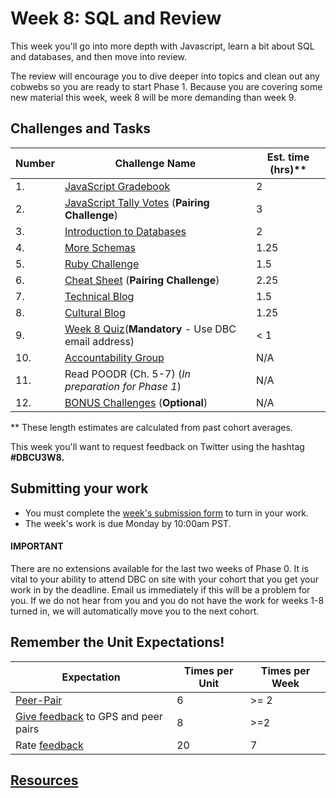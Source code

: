 # Week 8: SQL and Review

<!-- Week 8 will be released by 10am PST on Monday. -->

This week you'll go into more depth with Javascript, learn a bit about SQL and databases, and then move into review.

The review will encourage you to dive deeper into topics and clean out any cobwebs so you are ready to start Phase 1. Because you are covering some new material this week, week 8 will be more demanding than week 9.

## Challenges and Tasks

Number | Challenge Name | Est. time (hrs)**
-------|----------------|----------
1. | [JavaScript Gradebook](js-gradebook) | 2
2. | [JavaScript Tally Votes](js-tally-votes) (**Pairing Challenge**) | 3
3. | [Introduction to Databases](intro-to-databases) | 2
4. | [More Schemas](more-schemas) | 1.25
5. | [Ruby Challenge](ruby.md) | 1.5
6. | [Cheat Sheet](cheat-sheet.md) (**Pairing Challenge**) | 2.25
7. | [Technical Blog](technical-blog.md) | 1.5
8. | [Cultural Blog](cultural-blog.md) | 1.25
9. | [Week 8 Quiz](https://www.classmarker.com/online-test/start/?quiz=rqq555675e3b682f)(**Mandatory** - Use DBC email address) | < 1
10. | [Accountability Group](accountability-group.md) | N/A
11. | Read POODR (Ch. 5-7) (*In preparation for Phase 1*) | N/A
12. | [BONUS Challenges](BONUS-challenges) (**Optional**) | N/A

** These length estimates are calculated from past cohort averages.

This week you'll want to request feedback on Twitter using the hashtag **#DBCU3W8.**

## Submitting your work
- You must complete the [week's submission form](http://apply.devbootcamp.com) to turn in your work.
- The week's work is due Monday by 10:00am PST.

#### IMPORTANT
There are no extensions available for the last two weeks of Phase 0. It is vital to your ability to attend DBC on site with your cohort that you get your work in by the deadline. Email us immediately if this will be a problem for you. If we do not hear from you and you do not have the work for weeks 1-8 turned in, we will automatically move you to the next cohort.

## Remember the Unit Expectations!

Expectation | Times per Unit | Times per Week
------------|----------|---------
[Peer-Pair](https://github.com/Devbootcamp/phase-0-handbook/blob/master/peer-pairing-sessions.md) | 6 | >= 2
[Give feedback](https://socrates.devbootcamp.com/feedback/new) to GPS and peer pairs | 8 | >=2
Rate [feedback](https://socrates.devbootcamp.com/feedback) | 20 | 7

## [Resources](https://github.com/Devbootcamp/phase-0-handbook/blob/master/resources.md)
